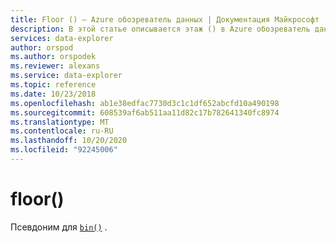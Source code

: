 ```yaml
---
title: Floor () — Azure обозреватель данных | Документация Майкрософт
description: В этой статье описывается этаж () в Azure обозреватель данных.
services: data-explorer
author: orspod
ms.author: orspodek
ms.reviewer: alexans
ms.service: data-explorer
ms.topic: reference
ms.date: 10/23/2018
ms.openlocfilehash: ab1e38edfac7730d3c1c1df652abcfd10a490198
ms.sourcegitcommit: 608539af6ab511aa11d82c17b782641340fc8974
ms.translationtype: MT
ms.contentlocale: ru-RU
ms.lasthandoff: 10/20/2020
ms.locfileid: "92245006"
---
```

# <a name="floor"></a>floor()

Псевдоним для [`bin()`](binfunction.md) .
